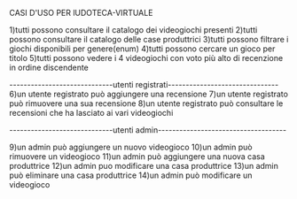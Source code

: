 CASI D'USO PER lUDOTECA-VIRTUALE


1)tutti possono consultare il catalogo dei videogiochi presenti
2)tutti possono consultare il catalogo delle case produttrici
3)tutti possono filtrare i giochi disponibili per genere(enum)
4)tutti possono cercare un gioco per titolo
5)tutti possono vedere i 4 videogiochi con voto più alto di recenzione in ordine discendente



-----------------------------utenti registrati-------------------------------
6)un utente registrato può aggiungere una recensione
7)un utente registrato può rimuovere una sua recensione
8)un utente registrato può consultare le recensioni che ha lasciato ai vari videogiochi


-----------------------------utenti admin------------------------------------

9)un admin può aggiungere un nuovo videogioco
10)un admin può rimuovere un videogioco
11)un admin può aggiungere una nuova casa produttrice
12)un admin puo modificare una casa produttrice
13)un admin può eliminare una casa produttrice
14)un admin può modificare un videogioco


